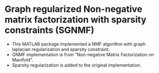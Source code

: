 # Graph regularized Non-negative matrix factorization with sparsity constraints (SGNMF)


- This MATLAB package implemented a NMF algorithm with graph laplacian regularization and sparsity constraint.
- GNMF implementation is from "Non-negative Matrix Factorization on Manifold".
- Sparsity regularization is added to the original implementation.
